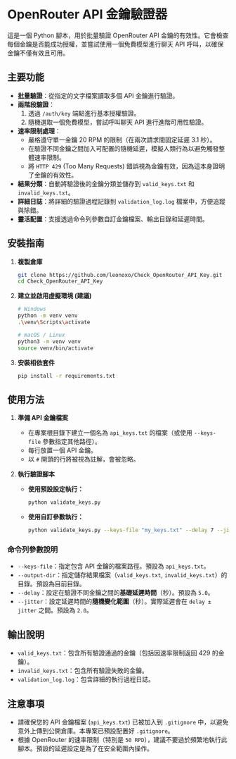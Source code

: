 # OpenRouter API 金鑰驗證器

這是一個 Python 腳本，用於批量驗證 OpenRouter API 金鑰的有效性。它會檢查每個金鑰是否能成功授權，並嘗試使用一個免費模型進行聊天 API 呼叫，以確保金鑰不僅有效且可用。

## 主要功能

- **批量驗證**：從指定的文字檔案讀取多個 API 金鑰進行驗證。
- **兩階段驗證**：
  1.  透過 `/auth/key` 端點進行基本授權驗證。
  2.  隨機選取一個免費模型，嘗試呼叫聊天 API 進行進階可用性驗證。
- **速率限制處理**：
  - 嚴格遵守單一金鑰 20 RPM 的限制（在兩次請求間固定延遲 3.1 秒）。
  - 在驗證不同金鑰之間加入可配置的隨機延遲，模擬人類行為以避免觸發整體速率限制。
  - 將 `HTTP 429` (Too Many Requests) 錯誤視為金鑰有效，因為這本身證明了金鑰的有效性。
- **結果分類**：自動將驗證後的金鑰分類並儲存到 `valid_keys.txt` 和 `invalid_keys.txt`。
- **詳細日誌**：將詳細的驗證過程記錄到 `validation_log.log` 檔案中，方便追蹤與除錯。
- **靈活配置**：支援透過命令列參數自訂金鑰檔案、輸出目錄和延遲時間。

## 安裝指南

1.  **複製倉庫**
    ```bash
    git clone https://github.com/leonoxo/Check_OpenRouter_API_Key.git
    cd Check_OpenRouter_API_Key
    ```

2.  **建立並啟用虛擬環境 (建議)**
    ```bash
    # Windows
    python -m venv venv
    .\venv\Scripts\activate

    # macOS / Linux
    python3 -m venv venv
    source venv/bin/activate
    ```

3.  **安裝相依套件**
    ```bash
    pip install -r requirements.txt
    ```

## 使用方法

1.  **準備 API 金鑰檔案**
    - 在專案根目錄下建立一個名為 `api_keys.txt` 的檔案（或使用 `--keys-file` 參數指定其他路徑）。
    - 每行放置一個 API 金鑰。
    - 以 `#` 開頭的行將被視為註解，會被忽略。

2.  **執行驗證腳本**
    - **使用預設設定執行：**
      ```bash
      python validate_keys.py
      ```
    - **使用自訂參數執行：**
      ```bash
      python validate_keys.py --keys-file "my_keys.txt" --delay 7 --jitter 3 --output-dir "results/"
      ```

### 命令列參數說明

- `--keys-file`：指定包含 API 金鑰的檔案路徑。預設為 `api_keys.txt`。
- `--output-dir`：指定儲存結果檔案（`valid_keys.txt`, `invalid_keys.txt`）的目錄。預設為目前目錄。
- `--delay`：設定在驗證不同金鑰之間的**基礎延遲時間**（秒）。預設為 `5.0`。
- `--jitter`：設定延遲時間的**隨機變化範圍**（秒）。實際延遲會在 `delay ± jitter` 之間。預設為 `2.0`。

## 輸出說明

- `valid_keys.txt`：包含所有驗證通過的金鑰（包括因速率限制返回 429 的金鑰）。
- `invalid_keys.txt`：包含所有驗證失敗的金鑰。
- `validation_log.log`：包含詳細的執行過程日誌。

## 注意事項

- 請確保您的 API 金鑰檔案 (`api_keys.txt`) 已被加入到 `.gitignore` 中，以避免意外上傳到公開倉庫。本專案已預設配置好 `.gitignore`。
- 根據 OpenRouter 的速率限制（特別是 `50 RPD`），建議不要過於頻繁地執行此腳本。預設的延遲設定是為了在安全範圍內操作。
